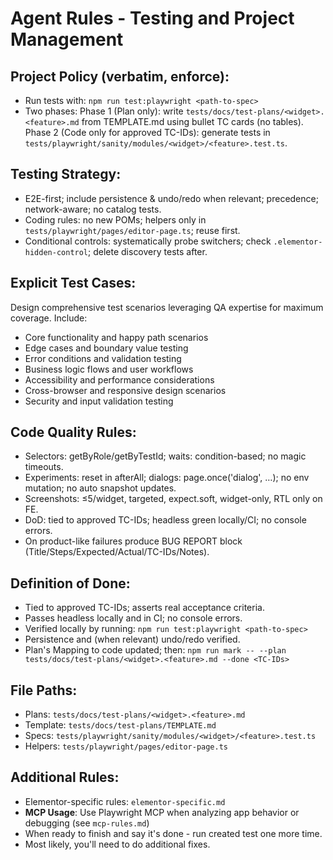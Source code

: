 # Agent Rules - Testing and Project Management

## Project Policy (verbatim, enforce):
- Run tests with: `npm run test:playwright <path-to-spec>`
- Two phases:
  Phase 1 (Plan only): write `tests/docs/test-plans/<widget>.<feature>.md` from TEMPLATE.md using bullet TC cards (no tables).
  Phase 2 (Code only for approved TC-IDs): generate tests in `tests/playwright/sanity/modules/<widget>/<feature>.test.ts`.

## Testing Strategy:
- E2E-first; include persistence & undo/redo when relevant; precedence; network-aware; no catalog tests.
- Coding rules: no new POMs; helpers only in `tests/playwright/pages/editor-page.ts`; reuse first.
- Conditional controls: systematically probe switchers; check `.elementor-hidden-control`; delete discovery tests after.

## Explicit Test Cases:
Design comprehensive test scenarios leveraging QA expertise for maximum coverage. Include:
- Core functionality and happy path scenarios
- Edge cases and boundary value testing
- Error conditions and validation testing
- Business logic flows and user workflows
- Accessibility and performance considerations
- Cross-browser and responsive design scenarios
- Security and input validation testing

## Code Quality Rules:
- Selectors: getByRole/getByTestId; waits: condition-based; no magic timeouts.
- Experiments: reset in afterAll; dialogs: page.once('dialog', …); no env mutation; no auto snapshot updates.
- Screenshots: ≤5/widget, targeted, expect.soft, widget-only, RTL only on FE.
- DoD: tied to approved TC-IDs; headless green locally/CI; no console errors.
- On product-like failures produce BUG REPORT block (Title/Steps/Expected/Actual/TC-IDs/Notes).

## Definition of Done:
- Tied to approved TC-IDs; asserts real acceptance criteria.
- Passes headless locally and in CI; no console errors.
- Verified locally by running: `npm run test:playwright <path-to-spec>`
- Persistence and (when relevant) undo/redo verified.
- Plan's Mapping to code updated; then: `npm run mark -- --plan tests/docs/test-plans/<widget>.<feature>.md --done <TC-IDs>`

## File Paths:
- Plans: `tests/docs/test-plans/<widget>.<feature>.md`
- Template: `tests/docs/test-plans/TEMPLATE.md`
- Specs: `tests/playwright/sanity/modules/<widget>/<feature>.test.ts`
- Helpers: `tests/playwright/pages/editor-page.ts`

## Additional Rules:
- Elementor-specific rules: `elementor-specific.md`
- **MCP Usage**: Use Playwright MCP when analyzing app behavior or debugging (see `mcp-rules.md`)
- When ready to finish and say it's done - run created test one more time.
- Most likely, you'll need to do additional fixes.
